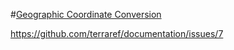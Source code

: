 #[Geographic Coordinate Conversion](https://github.com/terraref/documentation/blob/version1/spatial-reference-system-data.md)







https://github.com/terraref/documentation/issues/7


